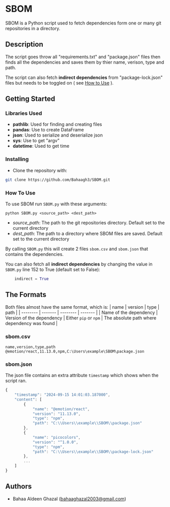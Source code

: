 # SBOM
SBOM is a Python script used to fetch dependencies form one or many git repositories in a directory.
## Description
The script goes throw all "requirements.txt" and "package.json" files then finds all the dependencies and saves them by thier name, verison, type and path. 

The script can also fetch **indirect dependencies** from "package-lock.json" files but needs to be toggled on ( see [How to Use](#how-to-use)
).
## Getting Started

### Libraries Used
* **pathlib**: Used for finding and creating files
* **pandas**: Use to create DataFrame
* **json**: Used to serialize and deserialize json
* **sys**: Use to get "argv"
* **datetime**: Used to get time

### Installing
* Clone the repository with:
```bash
git clone https://github.com/Bahaagh3/SBOM.git
```
### How To Use
To use SBOM run `SBOM.py` with these arguments:
```
python SBOM.py <source_path> <dest_path>
```
* *source_path*: The path to the git repositories directory. Default set to the current directory
* *dest_path*: The path to a directory where SBOM files are saved. Default set to the current directory

By calling `SBOM.py` this will create 2 files `sbom.csv` and `sbom.json` that contains the dependencies.

You can also fetch all **indirect dependencies** by changing the value in `SBOM.py` line 152 to True (default set to False):
```python
    indirect = True
```
## The Formats 
Both files almost have the same format, which is:
| name    | version | type    | path |
| -------- | ------- | -------- | ------- |
| Name of the dependency  | Version of the dependency | Either `pip` or `npm`  | The absolute path where dependency was found |

### sbom.csv
```csv
name,version,type,path
@emotion/react,11.13.0,npm,C:\Users\example\SBOM\package.json
```
### sbom.json
The json file contains an extra attribute `timestamp` which shows when the script ran.
```javascript
{
    "timestamp": "2024-09-15 14:01:03.187000",
    "content": [
        {
            "name": "@emotion/react",
            "version": "11.13.0",
            "type": "npm",
            "path": "C:\\Users\\example\\SBOM\\package.json"
        },
        {
            "name": "picocolors",
            "version": "^1.0.0",
            "type": "npm",
            "path": "C:\\Users\\example\\SBOM\\package-lock.json"
        },
        ...
    ]
}
```

## Authors
* Bahaa Aldeen Ghazal (bahaaghazal2003@gmail.com)
